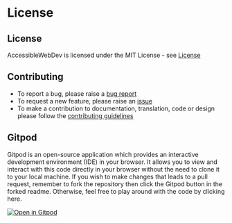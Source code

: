 # License

## License

AccessibleWebDev is licensed under the MIT License - see [License](https://github.com/AccessibleForAll/AccessibleWebDev/blob/main/LICENSE)

## Contributing

- To report a bug, please raise a [bug report](https://github.com/AccessibleForAll/AccessibleWebDev/issues/new?assignees=&labels=&template=bug_report.md&title=)
- To request a new feature, please raise an [issue](https://github.com/AccessibleForAll/AccessibleWebDev/issues/new?assignees=&labels=&template=feature_request.md&title=)
- To make a contribution to documentation, translation, code or design please follow the [contributing guidelines](https://github.com/AccessibleForAll/AccessibleWebDev/blob/main/CONTRIBUTING.md)

## Gitpod

Gitpod is an open-source application which provides an interactive development environment (IDE) in your browser. 
It allows you to view and interact with this code directly in your browser without the need to clone it to your local machine. If you wish to make changes that leads to a pull request, remember to fork the repository then click the Gitpod button in the forked readme. Otherwise, feel free to play around with the code by clicking here.

[![Open in Gitpod](https://gitpod.io/button/open-in-gitpod.svg)](https://gitpod.io/#https://github.com/AccessibleForAll/AccessibleWebDev)
